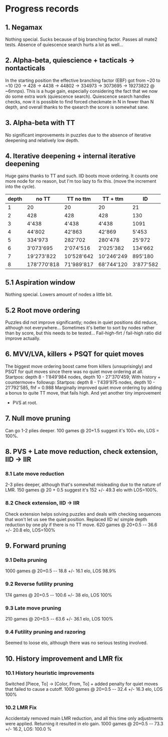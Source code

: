 # Progress records

## 1. Negamax
Nothing special. Sucks because of big branching factor.
Passes all mate2 tests. Absence of quiescence search hurts a lot as well...

## 2. Alpha-beta, quiescience + tacticals -> nontacticals
In the starting position the effective branching factor (EBF)
got from ~20 to ~10 (20 -> 428 -> 4438 -> 44802 -> 
334973 -> 3073695 -> 19273822 @ ~6mnps).
This is a huge gain, especially considering the fact
that we now do some extra work (quiescence search).
Quiescence search handles checks, now it is possible to find
forced checkmate in N in fewer than N depth, and overall thanks
to the qsearch the score is somewhat sane.

## 3. Alpha-beta with TT
No significant improvements in puzzles due to the absence 
of iterative deepening and relatively low depth. 

## 4. Iterative deepening + internal iterative deepening
Huge gains thanks to TT and such. IID boots move ordering.
It counts one more node for no reason, but I'm too lazy to fix this.
(move the increment into the cycle).


| depth |    no TT    |  TT no ttm |  TT + ttm  |     ID     |
| ----- | ----------- | ---------- | ---------- | ---------- |
|     1 |          20 |         20 |         20 |         21 |
|     2 |         428 |        428 |        428 |        130 |
|     3 |       4'438 |      4'438 |      4'438 |       1091 |
|     4 |      44'802 |     42'863 |     42'869 |      5'453 |
|     5 |     334'973 |    282'702 |    280'478 |     25'972 |
|     6 |   3'073'695 |  2'074'516 |  2'025'382 |    134'662 |
|     7 |  19'273'822 | 10'528'642 | 10'246'249 |    895'180 |
|     8 | 178'770'818 | 71'989'817 | 68'744'120 |  3'877'582 |

## 5.1 Aspiration window
Nothing special. Lowers amount of nodes a little bit.

## 5.2 Root move ordering
Puzzles did not improve significantly; 
nodes in quiet positions did reduce, although not everywhere...
Sometimes it's better to sort by nodes rather than by score,
but this needs to be tested...
Fail-high-firt / fail-high ratio did improve actually.

## 6. MVV/LVA, killers + PSQT for quiet moves
The biggest move ordering boost came from killers (unsuprisingly)
and PSQT for quit moves since there was no quiet move ordering at all.
Startpos: depth 8 - 1'849'984 nodes, depth 10 - 27'370'459;
With history + countermove+ followup:
Startpos: depth 8 - 1'439'975 nodes, depth 10 - 21'792'585, fhf = 0.988
Marginally improved quiet move ordering by adding a 
bonus to quite TT move, that fails high. And yet another tiny improvement
- PVS at root.

## 7. Null move pruning
Can go 1-2 plies deeper. 100 games @ 20+1.5 suggest it's 100+ elo, LOS = 100%.

## 8. PVS + Late move reduction, check extension, IID -> IIR
### 8.1 Late move reduction
2-3 plies deeper, although that's somewhat misleading due to the nature of LMR.
150 games @ 20 + 0.5 suggest it's 152 +/- 49.3 elo with LOS=100%.

### 8.2 Check extension, IID -> IIR
Check extension helps solving puzzles and deals with checking sequences
that won't let us see the quiet position. Replaced IID w/ simple depth reduction
by one ply if there is no TT move.
620 games @ 20+0.5 -- 36.6 +/- 20.8 elo, LOS=100%

## 9. Forward pruning
### 9.1 Delta pruning
1000 games @ 20+0.5 -- 18.8 +/- 16.1 elo, LOS 98.9%
### 9.2 Reverse futility pruning
174 games @ 20+0.5 -- 100.6 +/- 38 elo, LOS 100%
### 9.3 Late move pruning
210 games @ 20+0.5 -- 63.6 +/- 36.1 elo, LOS 100%

### 9.4 Futility pruning and razoring
Seemed to loose elo, although there was no serious testing involved.

## 10. History improvement and LMR fix
### 10.1 History heuristic improvements
Switched [Piece, To] -> [Color, From, To] + added penalty for quiet moves
that failed to cause a cutoff. 1000 games @ 20+0.5 -- 32.4 +/- 16.3 elo, LOS 100%

### 10.2 LMR Fix
Accidentaly removed main LMR reduction, and all this time
only adjustments were applied. Returning it resulted in elo gain.
1000 games @ 20+0.5 -- 73.3 +/- 16.2, LOS: 100.0 %

